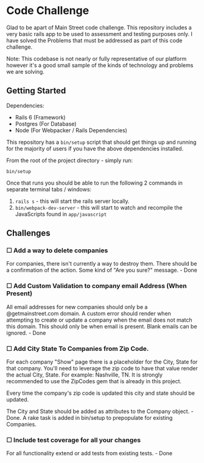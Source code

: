 # Code Challenge

Glad to be apart of Main Street code challenge. This repository includes a very basic rails app to be used to assessment and testing purposes only. I have solved the Problems that must be addressed as part of this code challenge.

Note: This codebase is not nearly or fully representative of our platform however it's a good small sample of the kinds of technology and problems we are solving.

## Getting Started

Dependencies:

- Rails 6 (Framework)
- Postgres (For Database)
- Node (For Webpacker / Rails Dependencies)

This repository has a `bin/setup` script that should get things up and running for the majority of users if you have the above dependencies installed.

From the root of the project directory - simply run:

`bin/setup`

Once that runs you should be able to run the following 2 commands in separate terminal tabs / windows:

1.  `rails s` - this will start the rails server locally.
2.  `bin/webpack-dev-server` - this will start to watch and recompile the JavaScripts found in `app/javascript`

## Challenges

### ☐ Add a way to delete companies

For companies, there isn't currently a way to destroy them. There should be a confirmation of the action. Some kind of "Are you sure?" message. - Done

### ☐ Add Custom Validation to company email Address (When Present)

All email addresses for new companies should only be a @getmainstreet.com domain. A custom error should render when attempting to create or update a company when the email does not match this domain. This should only be when email is present. Blank emails can be ignored. - Done

### ☐ Add City State To Companies from Zip Code.

For each company "Show" page there is a placeholder for the City, State for that company. You'll need to leverage the zip code to have that value render the actual City, State. For example: Nashville, TN. It is strongly recommended to use the ZipCodes gem that is already in this project.

Every time the company's zip code is updated this city and state should be updated.

The City and State should be added as attributes to the Company object. - Done. A rake task is added in bin/setup to prepopulate for existing Companies.

### ☐ Include test coverage for all your changes

For all functionality extend or add tests from existing tests. - Done
